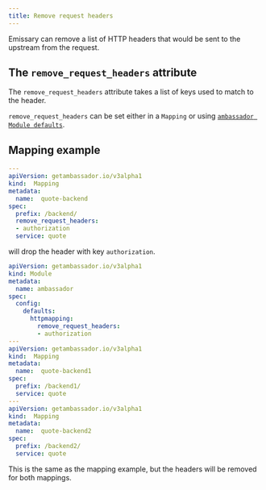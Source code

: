 ```yaml
---
title: Remove request headers
---
```


Emissary can remove a list of HTTP headers that would be sent to the upstream from the request.

## The `remove_request_headers` attribute

The `remove_request_headers` attribute takes a list of keys used to match to the header.

`remove_request_headers` can be set either in a `Mapping` or using [`ambassador Module defaults`](../../defaults).

## Mapping example

```yaml
---
apiVersion: getambassador.io/v3alpha1
kind:  Mapping
metadata:
  name:  quote-backend
spec:
  prefix: /backend/
  remove_request_headers:
  - authorization
  service: quote
```

will drop the header with key `authorization`.

```yaml
apiVersion: getambassador.io/v3alpha1
kind: Module
metadata:
  name: ambassador
spec:
  config:
    defaults:
      httpmapping:
        remove_request_headers:
        - authorization
---
apiVersion: getambassador.io/v3alpha1
kind:  Mapping
metadata:
  name:  quote-backend1
spec:
  prefix: /backend1/
  service: quote
---
apiVersion: getambassador.io/v3alpha1
kind:  Mapping
metadata:
  name:  quote-backend2
spec:
  prefix: /backend2/
  service: quote
```

This is the same as the mapping example, but the headers will be removed for both mappings.
